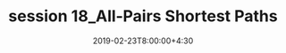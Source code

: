 ---
type: lecture
date: 2019-02-23T8:00:00+4:30
title: session 18_All‐Pairs Shortest Paths
slides: /static_files/presentations/DA_session18_chapter25CLRS.pdf
#notes: /static_files/presentations/lec.zip
#codes: /static_files/presentations/code.zip
#tldr: "Short text to discribe what this lecture is about."
#thumbnail: /static_files/presentations/lec.jpg
---